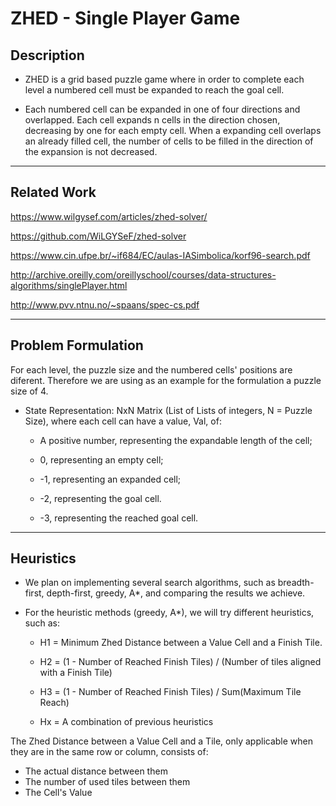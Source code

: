 # ZHED - Single Player Game​

## Description

-  ZHED is a grid based puzzle game where in order to complete each level a numbered cell must be expanded to reach the goal cell.​

- Each numbered cell can be expanded in one of four directions and overlapped. Each cell expands n cells in the direction chosen, decreasing by one for each empty cell. When a expanding cell overlaps an already filled cell, the number of cells to be filled in the direction of the expansion is not decreased.

---

## Related Work​

https://www.wilgysef.com/articles/zhed-solver/

https://github.com/WiLGYSeF/zhed-solver

https://www.cin.ufpe.br/~if684/EC/aulas-IASimbolica/korf96-search.pdf

http://archive.oreilly.com/oreillyschool/courses/data-structures-algorithms/singlePlayer.html

http://www.pvv.ntnu.no/~spaans/spec-cs.pdf

---

## Problem Formulation​

For each level, the puzzle size and the numbered cells' positions are diferent. Therefore we are using as an example for the formulation a puzzle size of 4.​

- State Representation: NxN Matrix (List of Lists of integers, N = Puzzle Size), where each cell can have a value, Val, of: ​

    - A positive number, representing the expandable length of the cell;​

    - 0, representing an empty cell;​

    - -1, representing an expanded cell;​

    - -2, representing the goal cell.​

    - -3, representing the reached goal cell.  ​

---

## Heuristics

- We plan on implementing several search algorithms, such as breadth-first, depth-first, greedy, A*, and comparing the results we achieve.

- ​For the heuristic methods (greedy, A*), we will try different heuristics, such as: ​

    - H1 = Minimum Zhed Distance between a Value Cell and a Finish Tile. ​

    - H2 = (1 - Number of Reached Finish Tiles)  / (Number of tiles aligned with a Finish Tile)​

    - H3 = (1 - Number of Reached Finish Tiles)  / Sum(Maximum Tile Reach)​

    - Hx = A combination of previous heuristics​

The Zhed Distance between a Value Cell and a Tile, only applicable when they are in the same row or column, consists of:​

- The actual distance between them 
- The number of used tiles between them 
- The Cell's Value ​